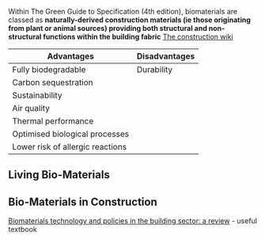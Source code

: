 Within The Green Guide to Specification (4th edition), biomaterials are classed as **naturally-derived construction materials (ie those originating from plant or animal sources) providing both structural and non-structural functions within the building fabric** [The construction wiki](https://www.designingbuildings.co.uk/wiki/Biomaterial)

| Advantages                       | Disadvantages |
| -------------------------------- | ------------- |
| Fully biodegradable              | Durability    |
| Carbon sequestration             |               |
| Sustainability                   |               |
| Air quality                      |               |
| Thermal performance              |               |
| Optimised biological processes   |               |
| Lower risk of allergic reactions |               |
## Living Bio-Materials

## Bio-Materials in Construction
[Biomaterials technology and policies in the building sector: a review](https://link.springer.com/article/10.1007/s10311-023-01689-w) - useful textbook

